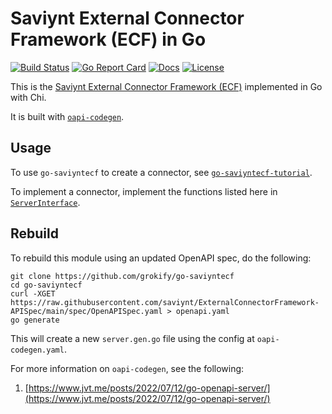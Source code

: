 # Saviynt External Connector Framework (ECF) in Go

[![Build Status][build-status-svg]][build-status-url]
[![Go Report Card][goreport-svg]][goreport-url]
[![Docs][docs-godoc-svg]][docs-godoc-url]
[![License][license-svg]][license-url]

This is the [Saviynt External Connector Framework (ECF)](https://developers.saviynt.com/connectors/ecf) implemented in Go with Chi.

It is built with [`oapi-codegen`](https://github.com/deepmap/oapi-codegen).

## Usage

To use `go-saviyntecf` to create a connector, see [`go-saviyntecf-tutorial`](https://github.com/grokify/go-saviyntecf-tutorial).

To implement a connector, implement the functions listed here in [`ServerInterface`](https://pkg.go.dev/github.com/grokify/go-saviyntecf#ServerInterface).

## Rebuild

To rebuild this module using an updated OpenAPI spec, do the following:

```
git clone https://github.com/grokify/go-saviyntecf
cd go-saviyntecf
curl -XGET https://raw.githubusercontent.com/saviynt/ExternalConnectorFramework-APISpec/main/spec/OpenAPISpec.yaml > openapi.yaml
go generate
```

This will create a new `server.gen.go` file using the config at `oapi-codegen.yaml`.

For more information on `oapi-codegen`, see the following:

1. [https://www.jvt.me/posts/2022/07/12/go-openapi-server/](https://www.jvt.me/posts/2022/07/12/go-openapi-server/)

 [used-by-svg]: https://sourcegraph.com/github.com/grokify/go-saviyntecf/-/badge.svg
 [used-by-url]: https://sourcegraph.com/github.com/grokify/go-saviyntecf?badge
 [build-status-svg]: https://github.com/grokify/go-saviyntecf/workflows/test/badge.svg
 [build-status-url]: https://github.com/grokify/go-saviyntecf/actions/workflows/test.yaml
 [goreport-svg]: https://goreportcard.com/badge/github.com/grokify/go-saviyntecf
 [goreport-url]: https://goreportcard.com/report/github.com/grokify/go-saviyntecf
 [codeclimate-status-svg]: https://codeclimate.com/github/grokify/go-saviyntecf/badges/gpa.svg
 [codeclimate-status-url]: https://codeclimate.com/github/grokify/go-saviyntecf
 [docs-godoc-svg]: https://pkg.go.dev/badge/github.com/grokify/go-saviyntecf
 [docs-godoc-url]: https://pkg.go.dev/github.com/grokify/go-saviyntecf
 [loc-svg]: https://tokei.rs/b1/github/grokify/go-saviyntecf
 [repo-url]: https://github.com/grokify/go-saviyntecf
 [license-svg]: https://img.shields.io/badge/license-MIT-blue.svg
 [license-url]: https://github.com/grokify/go-saviyntecf/blob/master/LICENSE
